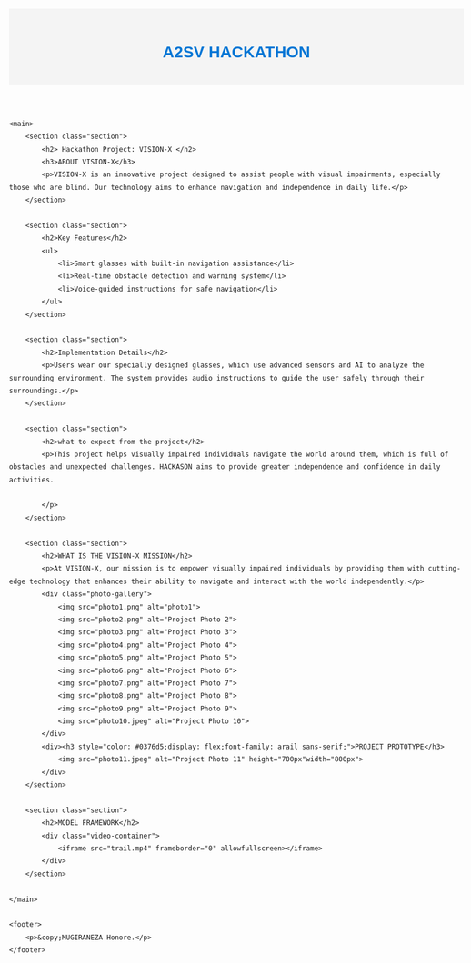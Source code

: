 <!DOCTYPE html>
<html lang="en">
<head>
    <meta charset="UTF-8">
    <meta name="viewport" content="width=device-width, initial-scale=1.0">
    <title>HACKATHON</title>
    <style>
        body {
            font-family: Arial, sans-serif;
            line-height: 1.6;
            margin: 0;
            padding: 20px;
            max-width: 800px;
            margin: 0 auto;
        }
        header {
            background-color: #f4f4f4;
            padding: 1rem;
            text-align: center;
        }
        h1, h2 {
            color: #0376d5;
        }
        .section {
            margin-bottom: 2rem;
        }
        .photo-gallery {
            display: flex;
            flex-wrap: wrap;
            justify-content: space-between;
        }
        .photo-gallery img {
            width: 48%;
            margin-bottom: 1rem;
        }
        .video-container {
            position: relative;
            padding-bottom: 56.25%; /* 16:9 aspect ratio */
            height: 0;
            overflow: hidden;
        }
        .video-container iframe {
            position: absolute;
            top: 0;
            left: 0;
            width: 100%;
            height: 100%;
        }
    </style>
</head>
<body>
    <header>
        <h1> A2SV HACKATHON</h1>
    </header>

    <main>
        <section class="section">
            <h2> Hackathon Project: VISION-X </h2>
            <h3>ABOUT VISION-X</h3>
            <p>VISION-X is an innovative project designed to assist people with visual impairments, especially those who are blind. Our technology aims to enhance navigation and independence in daily life.</p>
        </section>

        <section class="section">
            <h2>Key Features</h2>
            <ul>
                <li>Smart glasses with built-in navigation assistance</li>
                <li>Real-time obstacle detection and warning system</li>
                <li>Voice-guided instructions for safe navigation</li>
            </ul>
        </section>

        <section class="section">
            <h2>Implementation Details</h2>
            <p>Users wear our specially designed glasses, which use advanced sensors and AI to analyze the surrounding environment. The system provides audio instructions to guide the user safely through their surroundings.</p>
        </section>

        <section class="section">
            <h2>what to expect from the project</h2>
            <p>This project helps visually impaired individuals navigate the world around them, which is full of obstacles and unexpected challenges. HACKASON aims to provide greater independence and confidence in daily activities.

            </p>
        </section>

        <section class="section">
            <h2>WHAT IS THE VISION-X MISSION</h2>
            <p>At VISION-X, our mission is to empower visually impaired individuals by providing them with cutting-edge technology that enhances their ability to navigate and interact with the world independently.</p>
            <div class="photo-gallery">
                <img src="photo1.png" alt="photo1">
                <img src="photo2.png" alt="Project Photo 2">
                <img src="photo3.png" alt="Project Photo 3">
                <img src="photo4.png" alt="Project Photo 4">
                <img src="photo5.png" alt="Project Photo 5">
                <img src="photo6.png" alt="Project Photo 6">
                <img src="photo7.png" alt="Project Photo 7">
                <img src="photo8.png" alt="Project Photo 8">
                <img src="photo9.png" alt="Project Photo 9">
                <img src="photo10.jpeg" alt="Project Photo 10">
            </div>
            <div><h3 style="color: #0376d5;display: flex;font-family: arail sans-serif;">PROJECT PROTOTYPE</h3>
                <img src="photo11.jpeg" alt="Project Photo 11" height="700px"width="800px">
            </div>
        </section>

        <section class="section">
            <h2>MODEL FRAMEWORK</h2>
            <div class="video-container">
                <iframe src="trail.mp4" frameborder="0" allowfullscreen></iframe>
            </div>
        </section>

    </main>

    <footer>
        <p>&copy;MUGIRANEZA Honore.</p>
    </footer>
</body>
</html>
